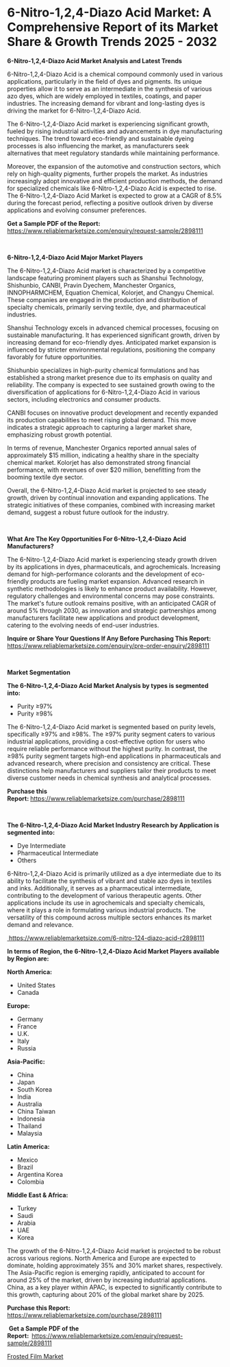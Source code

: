 <p><h1>6-Nitro-1,2,4-Diazo Acid Market: A Comprehensive Report of its Market Share & Growth Trends 2025 - 2032</h1></p><p><strong>6-Nitro-1,2,4-Diazo Acid Market Analysis and Latest Trends</strong></p>
<p><p>6-Nitro-1,2,4-Diazo Acid is a chemical compound commonly used in various applications, particularly in the field of dyes and pigments. Its unique properties allow it to serve as an intermediate in the synthesis of various azo dyes, which are widely employed in textiles, coatings, and paper industries. The increasing demand for vibrant and long-lasting dyes is driving the market for 6-Nitro-1,2,4-Diazo Acid. </p><p>The 6-Nitro-1,2,4-Diazo Acid market is experiencing significant growth, fueled by rising industrial activities and advancements in dye manufacturing techniques. The trend toward eco-friendly and sustainable dyeing processes is also influencing the market, as manufacturers seek alternatives that meet regulatory standards while maintaining performance. </p><p>Moreover, the expansion of the automotive and construction sectors, which rely on high-quality pigments, further propels the market. As industries increasingly adopt innovative and efficient production methods, the demand for specialized chemicals like 6-Nitro-1,2,4-Diazo Acid is expected to rise. The 6-Nitro-1,2,4-Diazo Acid Market is expected to grow at a CAGR of 8.5% during the forecast period, reflecting a positive outlook driven by diverse applications and evolving consumer preferences.</p></p>
<p><strong>Get a Sample PDF of the Report:&nbsp;</strong> <a href="https://www.reliablemarketsize.com/enquiry/request-sample/2898111?utm_campaign=3555&utm_medium=2&utm_source=Github&utm_content=ia&utm_term=15032025&utm_id=6-nitro-124-diazo-acid">https://www.reliablemarketsize.com/enquiry/request-sample/2898111</a></p>
<p>&nbsp;</p>
<p><strong>6-Nitro-1,2,4-Diazo Acid Major Market Players</strong></p>
<p><p>The 6-Nitro-1,2,4-Diazo Acid market is characterized by a competitive landscape featuring prominent players such as Shanshui Technology, Shishunbio, CANBI, Pravin Dyechem, Manchester Organics, INNOPHARMCHEM, Equation Chemical, Kolorjet, and Changyu Chemical. These companies are engaged in the production and distribution of specialty chemicals, primarily serving textile, dye, and pharmaceutical industries.</p><p>Shanshui Technology excels in advanced chemical processes, focusing on sustainable manufacturing. It has experienced significant growth, driven by increasing demand for eco-friendly dyes. Anticipated market expansion is influenced by stricter environmental regulations, positioning the company favorably for future opportunities.</p><p>Shishunbio specializes in high-purity chemical formulations and has established a strong market presence due to its emphasis on quality and reliability. The company is expected to see sustained growth owing to the diversification of applications for 6-Nitro-1,2,4-Diazo Acid in various sectors, including electronics and consumer products.</p><p>CANBI focuses on innovative product development and recently expanded its production capabilities to meet rising global demand. This move indicates a strategic approach to capturing a larger market share, emphasizing robust growth potential.</p><p>In terms of revenue, Manchester Organics reported annual sales of approximately $15 million, indicating a healthy share in the specialty chemical market. Kolorjet has also demonstrated strong financial performance, with revenues of over $20 million, benefitting from the booming textile dye sector.</p><p>Overall, the 6-Nitro-1,2,4-Diazo Acid market is projected to see steady growth, driven by continual innovation and expanding applications. The strategic initiatives of these companies, combined with increasing market demand, suggest a robust future outlook for the industry.</p></p>
<p>&nbsp;</p>
<p><strong>What Are The Key Opportunities For 6-Nitro-1,2,4-Diazo Acid Manufacturers?</strong></p>
<p><p>The 6-Nitro-1,2,4-Diazo Acid market is experiencing steady growth driven by its applications in dyes, pharmaceuticals, and agrochemicals. Increasing demand for high-performance colorants and the development of eco-friendly products are fueling market expansion. Advanced research in synthetic methodologies is likely to enhance product availability. However, regulatory challenges and environmental concerns may pose constraints. The market's future outlook remains positive, with an anticipated CAGR of around 5% through 2030, as innovation and strategic partnerships among manufacturers facilitate new applications and product development, catering to the evolving needs of end-user industries.</p></p>
<p><strong>Inquire or Share Your Questions If Any Before Purchasing This Report:</strong> <a href="https://www.reliablemarketsize.com/enquiry/pre-order-enquiry/2898111?utm_campaign=3555&utm_medium=2&utm_source=Github&utm_content=ia&utm_term=15032025&utm_id=6-nitro-124-diazo-acid">https://www.reliablemarketsize.com/enquiry/pre-order-enquiry/2898111</a></p>
<p>&nbsp;</p>
<p><strong>Market Segmentation</strong></p>
<p><strong>The 6-Nitro-1,2,4-Diazo Acid Market Analysis by types is segmented into:</strong></p>
<p><ul><li>Purity ≥97%</li><li>Purity ≥98%</li></ul></p>
<p><p>The 6-Nitro-1,2,4-Diazo Acid market is segmented based on purity levels, specifically ≥97% and ≥98%. The ≥97% purity segment caters to various industrial applications, providing a cost-effective option for users who require reliable performance without the highest purity. In contrast, the ≥98% purity segment targets high-end applications in pharmaceuticals and advanced research, where precision and consistency are critical. These distinctions help manufacturers and suppliers tailor their products to meet diverse customer needs in chemical synthesis and analytical processes.</p></p>
<p><strong>Purchase this Report:&nbsp;</strong><a href="https://www.reliablemarketsize.com/purchase/2898111?utm_campaign=3555&utm_medium=2&utm_source=Github&utm_content=ia&utm_term=15032025&utm_id=6-nitro-124-diazo-acid">https://www.reliablemarketsize.com/purchase/2898111</a></p>
<p>&nbsp;</p>
<p><strong>The 6-Nitro-1,2,4-Diazo Acid Market Industry Research by Application is segmented into:</strong></p>
<p><ul><li>Dye Intermediate</li><li>Pharmaceutical Intermediate</li><li>Others</li></ul></p>
<p><p>6-Nitro-1,2,4-Diazo Acid is primarily utilized as a dye intermediate due to its ability to facilitate the synthesis of vibrant and stable azo dyes in textiles and inks. Additionally, it serves as a pharmaceutical intermediate, contributing to the development of various therapeutic agents. Other applications include its use in agrochemicals and specialty chemicals, where it plays a role in formulating various industrial products. The versatility of this compound across multiple sectors enhances its market demand and relevance.</p></p>
<p><a href="https://www.reliablemarketsize.com/6-nitro-124-diazo-acid-r2898111?utm_campaign=3555&utm_medium=2&utm_source=Github&utm_content=ia&utm_term=15032025&utm_id=6-nitro-124-diazo-acid">&nbsp;https://www.reliablemarketsize.com/6-nitro-124-diazo-acid-r2898111</a></p>
<p><strong>In terms of Region, the 6-Nitro-1,2,4-Diazo Acid Market Players available by Region are:</strong></p>
<p>
    <p> <strong> North America: </strong>
        <ul>
            <li>United States</li>
            <li>Canada</li>
        </ul>
        </p> 
    <p> <strong> Europe: </strong>
        <ul>
            <li>Germany</li>
            <li>France</li>
            <li>U.K.</li>
            <li>Italy</li>
            <li>Russia</li>
        </ul>
        </p> 
    <p> <strong> Asia-Pacific: </strong>
        <ul>
            <li>China</li>
            <li>Japan</li>
            <li>South Korea</li>
            <li>India</li>
            <li>Australia</li>
            <li>China Taiwan</li>
            <li>Indonesia</li>
            <li>Thailand</li>
            <li>Malaysia</li>
        </ul>
        </p> 
    <p> <strong> Latin America: </strong>
        <ul>
            <li>Mexico</li>
            <li>Brazil</li>
            <li>Argentina Korea</li>
            <li>Colombia</li>
        </ul>
        </p> 
    <p> <strong> Middle East & Africa: </strong>
        <ul>
            <li>Turkey</li>
            <li>Saudi</li>
            <li>Arabia</li>
            <li>UAE</li>
            <li>Korea</li>
        </ul>
    </p>
    </p>
<p><p>The growth of the 6-Nitro-1,2,4-Diazo Acid market is projected to be robust across various regions. North America and Europe are expected to dominate, holding approximately 35% and 30% market shares, respectively. The Asia-Pacific region is emerging rapidly, anticipated to account for around 25% of the market, driven by increasing industrial applications. China, as a key player within APAC, is expected to significantly contribute to this growth, capturing about 20% of the global market share by 2025.</p></p>
<p><strong>Purchase this Report: </strong><a href="https://www.reliablemarketsize.com/purchase/2898111?utm_campaign=3555&utm_medium=2&utm_source=Github&utm_content=ia&utm_term=15032025&utm_id=6-nitro-124-diazo-acid">https://www.reliablemarketsize.com/purchase/2898111</a></p>
<p>&nbsp;<strong>Get a Sample PDF of the Report:&nbsp;&nbsp;</strong><a href="https://www.reliablemarketsize.com/enquiry/request-sample/2898111?utm_campaign=3555&utm_medium=2&utm_source=Github&utm_content=ia&utm_term=15032025&utm_id=6-nitro-124-diazo-acid">https://www.reliablemarketsize.com/enquiry/request-sample/2898111</a></p>
<p><strong></strong></p>
<p><p><a href="https://github.com/mateyappiazo/Market-Research-Report-List-1/blob/main/frosted-film-market.md?utm_campaign=3555&utm_medium=2&utm_source=Github&utm_content=ia&utm_term=15032025&utm_id=6-nitro-124-diazo-acid">Frosted Film Market</a></p></p>
